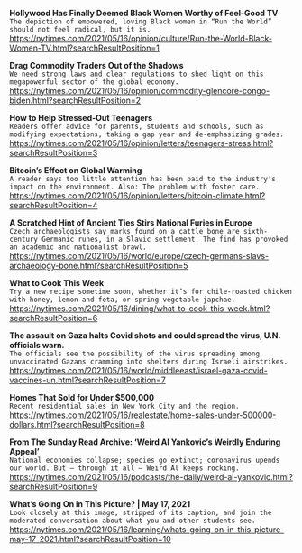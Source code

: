 **Hollywood Has Finally Deemed Black Women Worthy of Feel-Good TV**\
`The depiction of empowered, loving Black women in “Run the World” should not feel radical, but it is. `\
https://nytimes.com/2021/05/16/opinion/culture/Run-the-World-Black-Women-TV.html?searchResultPosition=1

**Drag Commodity Traders Out of the Shadows**\
`We need strong laws and clear regulations to shed light on this megapowerful sector of the global economy. `\
https://nytimes.com/2021/05/16/opinion/commodity-glencore-congo-biden.html?searchResultPosition=2

**How to Help Stressed-Out Teenagers**\
`Readers offer advice for parents, students and schools, such as modifying expectations, taking a gap year and de-emphasizing grades.`\
https://nytimes.com/2021/05/16/opinion/letters/teenagers-stress.html?searchResultPosition=3

**Bitcoin’s Effect on Global Warming**\
`A reader says too little attention has been paid to the industry's impact on the environment. Also: The problem with foster care.`\
https://nytimes.com/2021/05/16/opinion/letters/bitcoin-climate.html?searchResultPosition=4

**A Scratched Hint of Ancient Ties Stirs National Furies in Europe**\
`Czech archaeologists say marks found on a cattle bone are sixth-century Germanic runes, in a Slavic settlement. The find has provoked an academic and nationalist brawl.`\
https://nytimes.com/2021/05/16/world/europe/czech-germans-slavs-archaeology-bone.html?searchResultPosition=5

**What to Cook This Week**\
`Try a new recipe sometime soon, whether it’s for chile-roasted chicken with honey, lemon and feta, or spring-vegetable japchae.`\
https://nytimes.com/2021/05/16/dining/what-to-cook-this-week.html?searchResultPosition=6

**The assault on Gaza halts Covid shots and could spread the virus, U.N. officials warn.**\
`The officials see the possibility of the virus spreading among unvaccinated Gazans cramming into shelters during Israeli airstrikes.`\
https://nytimes.com/2021/05/16/world/middleeast/israel-gaza-covid-vaccines-un.html?searchResultPosition=7

**Homes That Sold for Under $500,000**\
`Recent residential sales in New York City and the region.`\
https://nytimes.com/2021/05/16/realestate/home-sales-under-500000-dollars.html?searchResultPosition=8

**From The Sunday Read Archive: ‘Weird Al Yankovic’s Weirdly Enduring Appeal’**\
`National economies collapse; species go extinct; coronavirus upends our world. But — through it all — Weird Al keeps rocking.`\
https://nytimes.com/2021/05/16/podcasts/the-daily/weird-al-yankovic.html?searchResultPosition=9

**What’s Going On in This Picture? | May 17, 2021**\
`Look closely at this image, stripped of its caption, and join the moderated conversation about what you and other students see.`\
https://nytimes.com/2021/05/16/learning/whats-going-on-in-this-picture-may-17-2021.html?searchResultPosition=10

